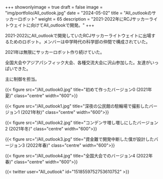 
+++ 
showonlyimage = true 
draft = false
image = "img/portfolio/All_outlook.jpg"
date = "2024-05-02" 
title = "All_outlookのサッカーロボット"
weight = 65
description = "2021-2022年にRCJサッカーライトウェイトに向けてAll_outlookで開発。"
+++

2021-2022にAll_outlookで開発していたRCJサッカーライトウェイトに出場するためのロボット。メンバーは中学時代の科学部の仲間で構成されていた。

2021年は無限にサッカーロボット作り続けていた。

全国大会やアジアパシフィック大会、各種交流大会に沢山参加した。友達がいっぱいできた。

主に制御を担当。

{{< figure src="/All_outlook0.jpg" title="初めて作ったバージョン0 (2021年夏)" class="centre" width="600">}}


{{< figure src="/All_outlook1.jpg" title="深夜の公民館の駐輪場で撮影したバージョン1 (2021年秋)" class="centre" width="600">}}

{{< figure src="/All_outlook2.jpg" title="コンデンサ増し増しにしたバージョン2 (2021年冬)" class="centre" width="600">}}

{{< figure src="/All_outlook3.jpg" title="資金難で開発中断した僕が設計したバージョン3 (2022年春)" class="centre" width="600">}}

{{< figure src="/All_outlook4.jpg" title="全国大会でのバージョン4 (2022年春)" class="centre" width="600">}}

{{< twitter user="All_outlook" id="1518559752753610752" >}}

